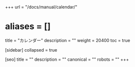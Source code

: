 +++
url = "/docs/manual/calendar/"
# aliases = []
title = "カレンダー"
description = ""
weight = 20400
toc = true

[sidebar]
collapsed = true

[seo]
title = ""
description = ""
canonical = ""
robots = ""
+++

